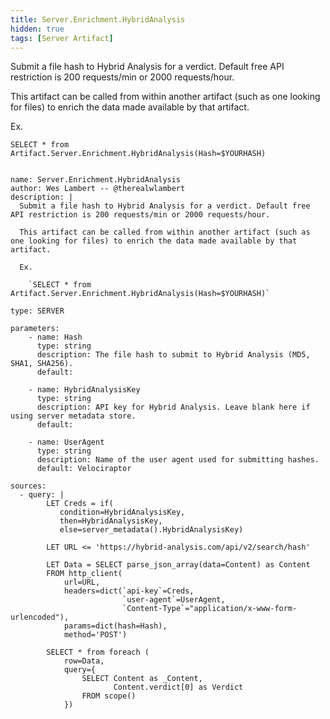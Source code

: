 ```yaml
---
title: Server.Enrichment.HybridAnalysis
hidden: true
tags: [Server Artifact]
---
```


Submit a file hash to Hybrid Analysis for a verdict. Default free API restriction is 200 requests/min or 2000 requests/hour.

This artifact can be called from within another artifact (such as one looking for files) to enrich the data made available by that artifact.

Ex.

  `SELECT * from Artifact.Server.Enrichment.HybridAnalysis(Hash=$YOURHASH)`


<pre><code class="language-yaml">
name: Server.Enrichment.HybridAnalysis
author: Wes Lambert -- @therealwlambert
description: |
  Submit a file hash to Hybrid Analysis for a verdict. Default free API restriction is 200 requests/min or 2000 requests/hour.

  This artifact can be called from within another artifact (such as one looking for files) to enrich the data made available by that artifact.

  Ex.

    `SELECT * from Artifact.Server.Enrichment.HybridAnalysis(Hash=$YOURHASH)`

type: SERVER

parameters:
    - name: Hash
      type: string
      description: The file hash to submit to Hybrid Analysis (MD5, SHA1, SHA256).
      default:

    - name: HybridAnalysisKey
      type: string
      description: API key for Hybrid Analysis. Leave blank here if using server metadata store.
      default:

    - name: UserAgent
      type: string
      description: Name of the user agent used for submitting hashes.
      default: Velociraptor

sources:
  - query: |
        LET Creds = if(
           condition=HybridAnalysisKey,
           then=HybridAnalysisKey,
           else=server_metadata().HybridAnalysisKey)

        LET URL <= 'https://hybrid-analysis.com/api/v2/search/hash'

        LET Data = SELECT parse_json_array(data=Content) as Content
        FROM http_client(
            url=URL,
            headers=dict(`api-key`=Creds,
                         `user-agent`=UserAgent,
                         `Content-Type`="application/x-www-form-urlencoded"),
            params=dict(hash=Hash),
            method='POST')

        SELECT * from foreach (
            row=Data,
            query={
                SELECT Content as _Content,
                       Content.verdict[0] as Verdict
                FROM scope()
            })

</code></pre>

